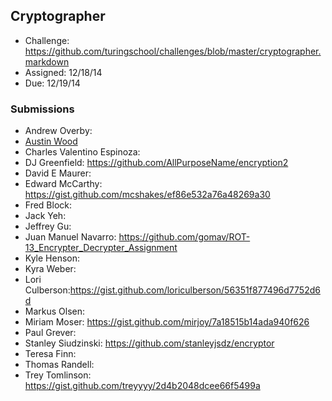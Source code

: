 ## Cryptographer

* Challenge: https://github.com/turingschool/challenges/blob/master/cryptographer.markdown
* Assigned: 12/18/14
* Due: 12/19/14

### Submissions

* Andrew Overby:
* [Austin Wood](https://gist.github.com/indiesquidge/efa92118aac1f99af611)
* Charles Valentino Espinoza:
* DJ Greenfield: https://github.com/AllPurposeName/encryption2
* David E Maurer:
* Edward McCarthy: https://gist.github.com/mcshakes/ef86e532a76a48269a30
* Fred Block:
* Jack Yeh:
* Jeffrey Gu:
* Juan Manuel Navarro: https://github.com/gomav/ROT-13_Encrypter_Decrypter_Assignment
* Kyle Henson:
* Kyra Weber:
* Lori Culberson:https://gist.github.com/loriculberson/56351f877496d7752d6d
* Markus Olsen:
* Miriam Moser: https://gist.github.com/mirjoy/7a18515b14ada940f626  
* Paul Grever:
* Stanley Siudzinski: https://github.com/stanleyjsdz/encryptor
* Teresa Finn:
* Thomas Randell:
* Trey Tomlinson: https://gist.github.com/treyyyy/2d4b2048dcee66f5499a
